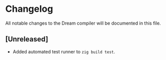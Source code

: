 # Changelog

All notable changes to the Dream compiler will be documented in this file.

## [Unreleased]
- Added automated test runner to `zig build test`.
